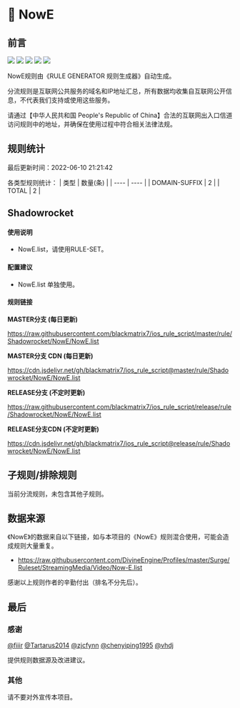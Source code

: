 # 🧸 NowE

## 前言

![](https://shields.io/badge/-移除重复规则-ff69b4) ![](https://shields.io/badge/-DOMAIN与DOMAIN--SUFFIX合并-green) ![](https://shields.io/badge/-DOMAIN--SUFFIX间合并-critical) ![](https://shields.io/badge/-DOMAIN--SUFFIX与DOMAIN--KEYWORD合并-blue) ![](https://shields.io/badge/-IP--CIDR(6)合并-blueviolet) 

NowE规则由《RULE GENERATOR 规则生成器》自动生成。

分流规则是互联网公共服务的域名和IP地址汇总，所有数据均收集自互联网公开信息，不代表我们支持或使用这些服务。

请通过【中华人民共和国 People's Republic of China】合法的互联网出入口信道访问规则中的地址，并确保在使用过程中符合相关法律法规。

## 规则统计

最后更新时间：2022-06-10 21:21:42

各类型规则统计：
| 类型 | 数量(条)  | 
| ---- | ----  |
| DOMAIN-SUFFIX | 2  | 
| TOTAL | 2  | 


## Shadowrocket 

#### 使用说明
- NowE.list，请使用RULE-SET。

#### 配置建议
- NowE.list 单独使用。

#### 规则链接
**MASTER分支 (每日更新)**

https://raw.githubusercontent.com/blackmatrix7/ios_rule_script/master/rule/Shadowrocket/NowE/NowE.list

**MASTER分支 CDN (每日更新)**

https://cdn.jsdelivr.net/gh/blackmatrix7/ios_rule_script@master/rule/Shadowrocket/NowE/NowE.list

**RELEASE分支 (不定时更新)**

https://raw.githubusercontent.com/blackmatrix7/ios_rule_script/release/rule/Shadowrocket/NowE/NowE.list

**RELEASE分支CDN (不定时更新)**

https://cdn.jsdelivr.net/gh/blackmatrix7/ios_rule_script@release/rule/Shadowrocket/NowE/NowE.list

## 子规则/排除规则


当前分流规则，未包含其他子规则。

## 数据来源

《NowE》的数据来自以下链接，如与本项目的《NowE》规则混合使用，可能会造成规则大量重复。

- https://raw.githubusercontent.com/DivineEngine/Profiles/master/Surge/Ruleset/StreamingMedia/Video/Now-E.list


感谢以上规则作者的辛勤付出（排名不分先后）。

## 最后

### 感谢

[@fiiir](https://github.com/fiiir) [@Tartarus2014](https://github.com/Tartarus2014) [@zjcfynn](https://github.com/zjcfynn) [@chenyiping1995](https://github.com/chenyiping1995) [@vhdj](https://github.com/vhdj)

提供规则数据源及改进建议。

### 其他

请不要对外宣传本项目。